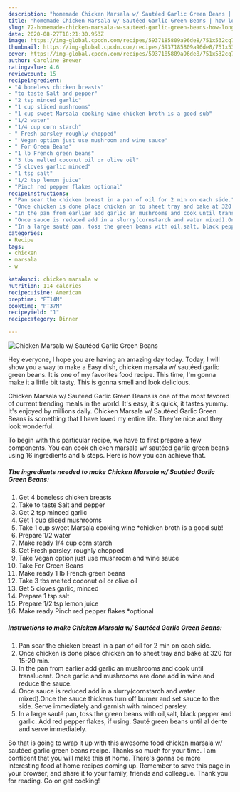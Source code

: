 ```yaml
---
description: "homemade Chicken Marsala w/ Sautéed Garlic Green Beans | how long to fry Chicken Marsala w/ Sautéed Garlic Green Beans"
title: "homemade Chicken Marsala w/ Sautéed Garlic Green Beans | how long to fry Chicken Marsala w/ Sautéed Garlic Green Beans"
slug: 72-homemade-chicken-marsala-w-sauteed-garlic-green-beans-how-long-to-fry-chicken-marsala-w-sauteed-garlic-green-beans
date: 2020-08-27T18:21:30.953Z
image: https://img-global.cpcdn.com/recipes/5937185809a96de8/751x532cq70/chicken-marsala-w-sauteed-garlic-green-beans-recipe-main-photo.jpg
thumbnail: https://img-global.cpcdn.com/recipes/5937185809a96de8/751x532cq70/chicken-marsala-w-sauteed-garlic-green-beans-recipe-main-photo.jpg
cover: https://img-global.cpcdn.com/recipes/5937185809a96de8/751x532cq70/chicken-marsala-w-sauteed-garlic-green-beans-recipe-main-photo.jpg
author: Caroline Brewer
ratingvalue: 4.6
reviewcount: 15
recipeingredient:
- "4 boneless chicken breasts"
- "to taste Salt and pepper"
- "2 tsp minced garlic"
- "1 cup sliced mushrooms"
- "1 cup sweet Marsala cooking wine chicken broth is a good sub"
- "1/2 water"
- "1/4 cup corn starch"
- " Fresh parsley roughly chopped"
- " Vegan option just use mushroom and wine sauce"
- " For Green Beans"
- "1 lb French green beans"
- "3 tbs melted coconut oil or olive oil"
- "5 cloves garlic minced"
- "1 tsp salt"
- "1/2 tsp lemon juice"
- "Pinch red pepper flakes optional"
recipeinstructions:
- "Pan sear the chicken breast in a pan of oil for 2 min on each side."
- "Once chicken is done place chicken on to sheet tray and bake at 320 for 15-20 min."
- "In the pan from earlier add garlic an mushrooms and cook until translucent. Once garlic and mushrooms are done add in wine and reduce the sauce."
- "Once sauce is reduced add in a slurry(cornstarch and water mixed).Once the sauce thickens turn off burner and set sauce to the side. Serve immediately and garnish with minced parsley."
- "In a large sauté pan, toss the green beans with oil,salt, black pepper and garlic. Add red pepper flakes, if using. Sauté green beans until al dente and serve immediately."
categories:
- Recipe
tags:
- chicken
- marsala
- w

katakunci: chicken marsala w 
nutrition: 114 calories
recipecuisine: American
preptime: "PT14M"
cooktime: "PT37M"
recipeyield: "1"
recipecategory: Dinner

---
```



![Chicken Marsala w/ Sautéed Garlic Green Beans](https://img-global.cpcdn.com/recipes/5937185809a96de8/751x532cq70/chicken-marsala-w-sauteed-garlic-green-beans-recipe-main-photo.jpg)

Hey everyone, I hope you are having an amazing day today. Today, I will show you a way to make a Easy dish, chicken marsala w/ sautéed garlic green beans. It is one of my favorites food recipe. This time, I'm gonna make it a little bit tasty. This is gonna smell and look delicious.

Chicken Marsala w/ Sautéed Garlic Green Beans is one of the most favored of current trending meals in the world. It's easy, it's quick, it tastes yummy. It's enjoyed by millions daily. Chicken Marsala w/ Sautéed Garlic Green Beans is something that I have loved my entire life. They're nice and they look wonderful.




To begin with this particular recipe, we have to first prepare a few components. You can cook chicken marsala w/ sautéed garlic green beans using 16 ingredients and 5 steps. Here is how you can achieve that.

<!--inarticleads1-->

##### The ingredients needed to make Chicken Marsala w/ Sautéed Garlic Green Beans:

1. Get 4 boneless chicken breasts
1. Take to taste Salt and pepper
1. Get 2 tsp minced garlic
1. Get 1 cup sliced mushrooms
1. Take 1 cup sweet Marsala cooking wine *chicken broth is a good sub!
1. Prepare 1/2 water
1. Make ready 1/4 cup corn starch
1. Get  Fresh parsley, roughly chopped
1. Take  Vegan option just use mushroom and wine sauce
1. Take  For Green Beans
1. Make ready 1 lb French green beans
1. Take 3 tbs melted coconut oil or olive oil
1. Get 5 cloves garlic, minced
1. Prepare 1 tsp salt
1. Prepare 1/2 tsp lemon juice
1. Make ready Pinch red pepper flakes *optional




<!--inarticleads2-->

##### Instructions to make Chicken Marsala w/ Sautéed Garlic Green Beans:

1. Pan sear the chicken breast in a pan of oil for 2 min on each side.
1. Once chicken is done place chicken on to sheet tray and bake at 320 for 15-20 min.
1. In the pan from earlier add garlic an mushrooms and cook until translucent. Once garlic and mushrooms are done add in wine and reduce the sauce.
1. Once sauce is reduced add in a slurry(cornstarch and water mixed).Once the sauce thickens turn off burner and set sauce to the side. Serve immediately and garnish with minced parsley.
1. In a large sauté pan, toss the green beans with oil,salt, black pepper and garlic. Add red pepper flakes, if using. Sauté green beans until al dente and serve immediately.




So that is going to wrap it up with this awesome food chicken marsala w/ sautéed garlic green beans recipe. Thanks so much for your time. I am confident that you will make this at home. There's gonna be more interesting food at home recipes coming up. Remember to save this page in your browser, and share it to your family, friends and colleague. Thank you for reading. Go on get cooking!
